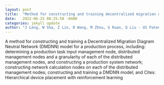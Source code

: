 ```yaml
---
layout: post
title:  "Method for constructing and training decentralized migration diagram neural network model for production process"
date:   2022-06-25 08:25:58 -0400
categories: jekyll update
author: "J Leng, W Sha, Z Lin, D Wang, M Zhou, G Ruan, Q Liu - US Patent 11,367,002, 2022"
---
```

A method for constructing and training a Decentralized Migration Diagram Neutral Network (DMDNN) model for a production process, including: determining a production task input management node, distributed management nodes and a granularity of each of the distributed management nodes, and constructing a production system network; constructing network calculation nodes on each of the distributed management nodes; constructing and training a DMDNN model; and  Cites: Hierarchical device placement with reinforcement learning